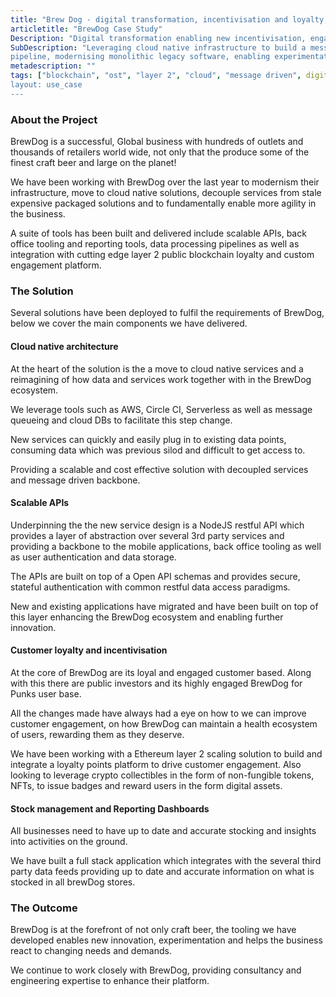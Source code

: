 ```yaml
---
title: "Brew Dog - digital transformation, incentivisation and loyalty, sprinkles of Blockchain"
articletitle: "BrewDog Case Study"
Description: "Digital transformation enabling new incentivisation, engagement and loyalty mechanisms"
SubDescription: "Leveraging cloud native infrastructure to build a message driven data processing 
pipeline, modernising monolithic legacy software, enabling experimentation with new forms of customer engagement and incentivisation"
metadescription: ""
tags: ["blockchain", "ost", "layer 2", "cloud", "message driven", digital transformation", "scaling", "incentivisation", "engagement"]
layout: use_case
---
```


### About the Project

BrewDog is a successful, Global business with hundreds of outlets and thousands of retailers world wide, not only 
that the produce some of the finest craft beer and large on the planet! 

We have been working with BrewDog over the last year to modernism their infrastructure, move to cloud native solutions,
 decouple services from stale expensive packaged solutions and to fundamentally enable more agility in the business.  

A suite of tools has been built and delivered include scalable APIs, back office tooling and reporting tools, data processing 
pipelines as well as integration with cutting edge layer 2 public blockchain loyalty and custom engagement platform. 

### The Solution

Several solutions have been deployed to fulfil the requirements of BrewDog, below we cover the main components we have delivered. 

#### Cloud native architecture

At the heart of the solution is the a move to cloud native services and a reimagining of how data and services work together with in the BrewDog ecosystem.

We leverage tools such as AWS, Circle CI, Serverless as well as message queueing and cloud DBs to facilitate this step change.

New services can quickly and easily plug in to existing data points, consuming data which was previous silod and difficult to get access to.

Providing a scalable and cost effective solution with decoupled services and message driven backbone.  

#### Scalable APIs

Underpinning the the new service design is a NodeJS restful API which provides a layer of abstraction over several 3rd party services and providing a backbone 
to the mobile applications, back office tooling as well as user authentication and data storage. 

The APIs are built on top of a Open API schemas and provides secure, stateful authentication with common restful data access paradigms.

New and existing applications have migrated and have been built on top of this layer enhancing the BrewDog ecosystem and enabling further innovation.

#### Customer loyalty and incentivisation

At the core of BrewDog are its loyal and engaged customer based. Along with this there are public investors and its highly engaged BrewDog for Punks user base. 

All the changes made have always had a eye on how to we can improve customer engagement, on how BrewDog can maintain a health ecosystem of users,
rewarding them as they deserve. 

We have been working with a Ethereum layer 2 scaling solution to build and integrate a loyalty points platform to drive customer engagement. 
Also looking to leverage crypto collectibles in the form of non-fungible tokens, NFTs, to issue badges and reward users in the form digital assets.    

#### Stock management and Reporting Dashboards

All businesses need to have up to date and accurate stocking and insights into activities on the ground. 

We have built a full stack application which integrates with the several third party data feeds providing up to date 
and accurate information on what is stocked in all brewDog stores.

### The Outcome

BrewDog is at the forefront of not only craft beer, the tooling we have developed enables new innovation, experimentation and helps the business 
react to changing needs and demands. 

We continue to work closely with BrewDog, providing consultancy and engineering expertise to enhance their platform. 
